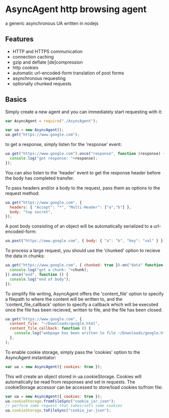 # AsyncAgent http browsing agent
a generic asynchronous UA written in nodejs

## Features
 - HTTP and HTTPS communication
 - connection caching
 - gzip and deflate [de]compression
 - http cookies
 - automatic url-encoded-form translation of post forms
 - asynchronous requesting
 - optionally chunked requests
 
## Basics
Simply create a new agent and you can immediately start requesting with it:
```javascript
var AsyncAgent = require("./AsyncAgent");

var ua = new AsyncAgent();
ua.get("https://www.google.com");
```
to get a response, simply listen for the 'response' event:
```javascript
ua.get("https://www.google.com").once("response", function (response) {
  console.log("got response: "+response);
});
```
You can also listen to the 'header' event to get the response header before the body has completed transfer.


To pass headers and/or a body to the request, pass them as options to the request method:
```javascript
ua.get("https://www.google.com", {
  headers: { "Accept": "*", "Multi-Header": ["a","b"] },
  body: "top secret",
});
```

A post body consisting of an object will be automatically serialized to a url-encoded-form:
```javascript
ua.post("https://www.google.com", { body: { "a": "b", "key": "val" } });
```

To process a large request, you should use the 'chunked' option to recieve the data in chunks:
```javascript
ua.get("https://www.google.com", { chunked: true }).on("data" function (chunk) {
  console.log("got a chunk: "+chunk);
}).once("end", function () {
  console.log("end of body");
});
```

To simplify file writing, AsyncAgent offers the 'content_file' option to specify a filepath to where the content will be written to, and the 'content_file_callback' option to specify a callback which will be executed once the file has been recieved, written to file, and the file has been closed:
```javascript
ua.get("https://www.google.com", {
  content_file: "~/Downloads/google.html",
  content_file_callback: function () {
    console.log("webpage has been written to file ~/Downloads/google.html");
  },
);
```

To enable cookie storage, simply pass the 'cookies' option to the AsyncAgent instantiator:
```javascript
var ua = new AsyncAgent({ cookies: true });
```
This will create an object stored in ua.cookieStorage. Cookies will automatically be read from responses and set in requests. The cookieStorage accessor can be accessed to store/load cookies to/from file:
```javascript
var ua = new AsyncAgent({ cookies: true });
ua.cookieStorage.fromFileSync("cookie_jar.json");
// perform some request that takes/sets some cookies
ua.cookieStorage.toFileSync("cookie_jar.json");
```


